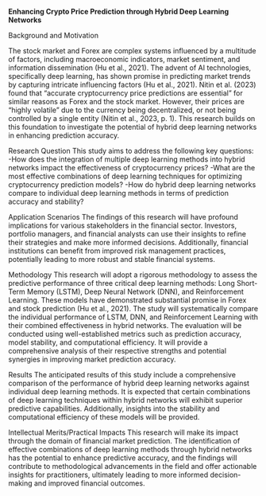 **Enhancing Crypto Price Prediction through Hybrid Deep Learning Networks**

Background and Motivation

The stock market and Forex are complex systems influenced by a multitude of factors, including macroeconomic indicators, market sentiment, and information dissemination (Hu et al., 2021). The advent of AI technologies, specifically deep learning, has shown promise in predicting market trends by capturing intricate influencing factors (Hu et al., 2021). 
Nitin et al. (2023) found that “accurate cryptocurrency price predictions are essential” for similar reasons as Forex and the stock market. However, their prices are “highly volatile” due to the currency being decentralized, or not being controlled by a single entity (Nitin et al., 2023, p. 1).
This research builds on this foundation to investigate the potential of hybrid deep learning networks in enhancing prediction accuracy.

Research Question
This study aims to address the following key questions:
-How does the integration of multiple deep learning methods into hybrid networks impact the effectiveness of cryptocurrency prices?
-What are the most effective combinations of deep learning techniques for optimizing cryptocurrency prediction models?
-How do hybrid deep learning networks compare to individual deep learning methods in terms of prediction accuracy and stability?

Application Scenarios
The findings of this research will have profound implications for various stakeholders in the financial sector. Investors, portfolio managers, and financial analysts can use their insights to refine their strategies and make more informed decisions. Additionally, financial institutions can benefit from improved risk management practices, potentially leading to more robust and stable financial systems.

Methodology
This research will adopt a rigorous methodology to assess the predictive performance of three critical deep learning methods: Long Short-Term Memory (LSTM), Deep Neural Network (DNN), and Reinforcement Learning. These models have demonstrated substantial promise in Forex and stock prediction (Hu et al., 2021). The study will systematically compare the individual performance of LSTM, DNN, and Reinforcement Learning with their combined effectiveness in hybrid networks. The evaluation will be conducted using well-established metrics such as prediction accuracy, model stability, and computational efficiency. It will provide a comprehensive analysis of their respective strengths and potential synergies in improving market prediction accuracy.

Results
The anticipated results of this study include a comprehensive comparison of the performance of hybrid deep learning networks against individual deep learning methods. It is expected that certain combinations of deep learning techniques within hybrid networks will exhibit superior predictive capabilities. Additionally, insights into the stability and computational efficiency of these models will be provided.

Intellectual Merits/Practical Impacts
This research will make its impact through the domain of financial market prediction. The identification of effective combinations of deep learning methods through hybrid networks has the potential to enhance predictive accuracy, and the findings will contribute to methodological advancements in the field and offer actionable insights for practitioners, ultimately leading to more informed decision-making and improved financial outcomes.
